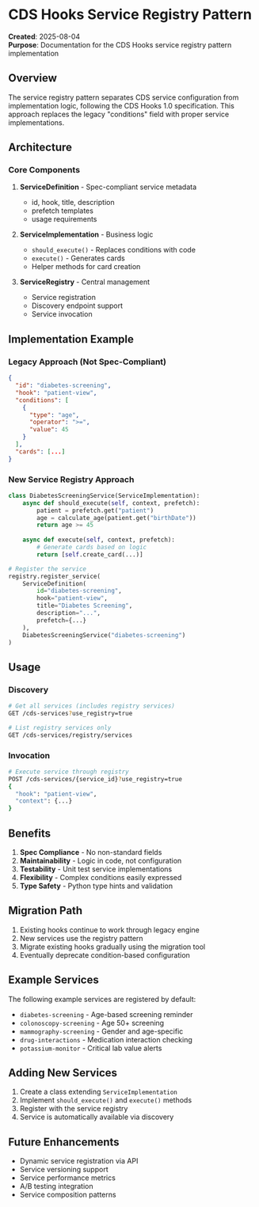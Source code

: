 # CDS Hooks Service Registry Pattern

**Created**: 2025-08-04  
**Purpose**: Documentation for the CDS Hooks service registry pattern implementation

## Overview

The service registry pattern separates CDS service configuration from implementation logic, following the CDS Hooks 1.0 specification. This approach replaces the legacy "conditions" field with proper service implementations.

## Architecture

### Core Components

1. **ServiceDefinition** - Spec-compliant service metadata
   - id, hook, title, description
   - prefetch templates
   - usage requirements

2. **ServiceImplementation** - Business logic
   - `should_execute()` - Replaces conditions with code
   - `execute()` - Generates cards
   - Helper methods for card creation

3. **ServiceRegistry** - Central management
   - Service registration
   - Discovery endpoint support
   - Service invocation

## Implementation Example

### Legacy Approach (Not Spec-Compliant)
```json
{
  "id": "diabetes-screening",
  "hook": "patient-view",
  "conditions": [
    {
      "type": "age",
      "operator": ">=",
      "value": 45
    }
  ],
  "cards": [...]
}
```

### New Service Registry Approach
```python
class DiabetesScreeningService(ServiceImplementation):
    async def should_execute(self, context, prefetch):
        patient = prefetch.get("patient")
        age = calculate_age(patient.get("birthDate"))
        return age >= 45
    
    async def execute(self, context, prefetch):
        # Generate cards based on logic
        return [self.create_card(...)]

# Register the service
registry.register_service(
    ServiceDefinition(
        id="diabetes-screening",
        hook="patient-view",
        title="Diabetes Screening",
        description="...",
        prefetch={...}
    ),
    DiabetesScreeningService("diabetes-screening")
)
```

## Usage

### Discovery
```bash
# Get all services (includes registry services)
GET /cds-services?use_registry=true

# List registry services only
GET /cds-services/registry/services
```

### Invocation
```bash
# Execute service through registry
POST /cds-services/{service_id}?use_registry=true
{
  "hook": "patient-view",
  "context": {...}
}
```

## Benefits

1. **Spec Compliance** - No non-standard fields
2. **Maintainability** - Logic in code, not configuration
3. **Testability** - Unit test service implementations
4. **Flexibility** - Complex conditions easily expressed
5. **Type Safety** - Python type hints and validation

## Migration Path

1. Existing hooks continue to work through legacy engine
2. New services use the registry pattern
3. Migrate existing hooks gradually using the migration tool
4. Eventually deprecate condition-based configuration

## Example Services

The following example services are registered by default:

- `diabetes-screening` - Age-based screening reminder
- `colonoscopy-screening` - Age 50+ screening
- `mammography-screening` - Gender and age-specific
- `drug-interactions` - Medication interaction checking
- `potassium-monitor` - Critical lab value alerts

## Adding New Services

1. Create a class extending `ServiceImplementation`
2. Implement `should_execute()` and `execute()` methods
3. Register with the service registry
4. Service is automatically available via discovery

## Future Enhancements

- Dynamic service registration via API
- Service versioning support
- Service performance metrics
- A/B testing integration
- Service composition patterns